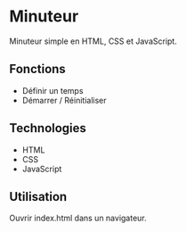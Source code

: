 # Minuteur

Minuteur simple en HTML, CSS et JavaScript.

## Fonctions

- Définir un temps  
- Démarrer / Réinitialiser

## Technologies

- HTML  
- CSS  
- JavaScript

## Utilisation

Ouvrir index.html dans un navigateur.